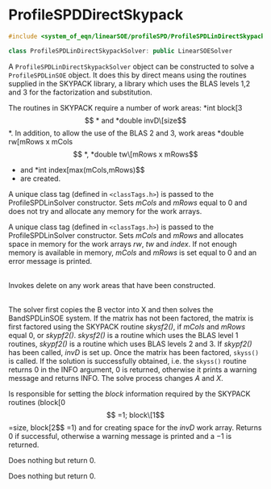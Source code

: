 # ProfileSPDDirectSkypack

```cpp
#include <system_of_eqn/linearSOE/profileSPD/ProfileSPDLinDirectSkypackSolver.h>

class ProfileSPDLinDirectSkypackSolver: public LinearSOESolver
```


A `ProfileSPDLinDirectSkypackSolver` object can be constructed to solve a
`ProfileSPDLinSOE` object. It does this by direct means using the routines
supplied in the SKYPACK library, a library which uses the BLAS levels
1,2 and 3 for the factorization and substitution.

The routines in SKYPACK require a number of work areas: *int block\[3$$
*
and *double invD\[size$$
*. In addition, to allow the use of the BLAS 2
and 3, work areas *double rw\[mRows x mCols$$
*, *double tw\[mRows x
mRows$$
* and *int index\[max(mCols,mRows)$$
* are created.


A unique class tag (defined in  `<classTags.h>`) is passed to the
ProfileSPDLinSolver constructor. Sets *mCols* and *mRows* equal to $0$
and does not try and allocate any memory for the work arrays.

A unique class tag (defined in  `<classTags.h>`) is passed to the
ProfileSPDLinSolver constructor. Sets *mCols* and *mRows* and allocates
space in memory for the work arrays *rw*, *tw* and *index*. If not
enough memory is available in memory, *mCols* and *mRows* is set equal
to $0$ and an error message is printed.

\
Invokes delete on any work areas that have been constructed.

\
The solver first copies the B vector into X and then solves the
BandSPDLinSOE system. If the matrix has not been factored, the matrix is
first factored using the SKYPACK routine *skysf2()*, if *mCols* and
*mRows* equal $0$, or *skypf2()*. *skysf2()* is a routine which uses the
BLAS level 1 routines, *skypf2()* is a routine which uses BLAS levels 2
and 3. If *skypf2()* has been called, *invD* is set up. Once the matrix
has been factored, `skyss()` is called. If the solution is successfully
obtained, i.e. the `skyss()` routine returns $0$ in the INFO argument,
$0$ is returned, otherwise it prints a warning message and returns INFO.
The solve process changes $A$ and $X$.

Is responsible for setting the *block* information required by the
SKYPACK routines (block\[0$$
=1; block\[1$$
=size, block\[2$$
=1) and for
creating space for the *invD* work array. Returns $0$ if successful,
otherwise a warning message is printed and a $-1$ is returned.

Does nothing but return $0$.

Does nothing but return $0$.
